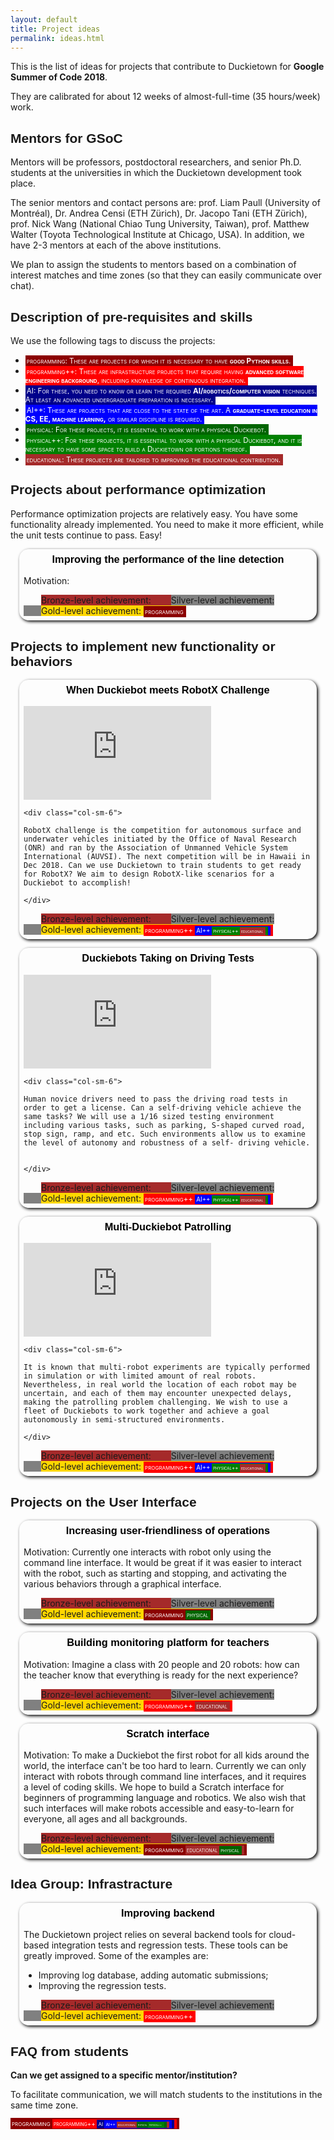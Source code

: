 ```yaml
---
layout: default
title: Project ideas
permalink: ideas.html
---
```


This is the list of ideas for projects that contribute to Duckietown
for **Google Summer of Code 2018**.

They are calibrated for about 12 weeks of almost-full-time (35 hours/week) work.

## Mentors for GSoC

Mentors will be professors, postdoctoral researchers, and senior Ph.D. students at the universities in which the Duckietown development took place.

The senior mentors and contact persons are:
prof. Liam Paull (University of Montréal),
Dr. Andrea Censi (ETH Zürich),
Dr. Jacopo Tani (ETH Zürich),
prof. Nick Wang (National Chiao Tung University, Taiwan),
prof. Matthew Walter (Toyota Technological Institute at Chicago, USA).
In addition, we have 2-3 mentors at each of the above institutions.

We plan to assign the students to mentors based on a combination of interest matches and time zones (so that they can easily communicate over chat).

## Description of pre-requisites and skills

We use the following tags to discuss the projects:

* <span class="SW"/>: These are projects for which it is necessary to have **good Python skills**.
* <span class="SWP"/>: These are infrastructure projects that require having **advanced software engineering background**, including knowledge of continuous integration.
* <span class="AI"/>: For these, you need to know or learn the required **AI/robotics/computer vision** techniques. At least an advanced undergraduate preparation is necessary.
* <span class="AIP"/>: These are projects that are close to the state of the art. A **graduate-level education in CS, EE, machine learning,** or similar discipline is required.
* <span class="PHY"/>: For these projects, it is essential to work with a physical Duckiebot.
* <span class="PHYP"/>: For these projects, it is essential to work with a physical Duckiebot, and it is necessary to have some space to build a Duckietown or portions thereof.
* <span class="EDU"/>: These projects are tailored to improving the educational contribution.

## Projects about performance optimization

Performance optimization projects are relatively easy. You have some functionality already implemented. You need to make it more efficient, while the unit tests continue to pass. Easy!

<div class='idea' markdown='1'>

### Improving the performance of the line detection

Motivation:

<span class="bronze"/>

<span class="silver"/>

<span class="gold"/>

<span class="SW"/>

</div>

## Projects to implement new functionality or behaviors
<div class='idea' markdown='1'>

### When Duckiebot meets RobotX Challenge
  <div class="row-fluid">
    <div class="col-sm-6">
        <div class="embed-responsive embed-responsive-16by9">
            <iframe src="https://player.vimeo.com/video/152233002" class="embed-responsive-item" frameborder="0" webkitallowfullscreen mozallowfullscreen allowfullscreen></iframe>
        </div>
    </div>

    <div class="col-sm-6">
	
	RobotX challenge is the competition for autonomous surface and underwater vehicles initiated by the Office of Naval Research (ONR) and ran by the Association of Unmanned Vehicle System International (AUVSI). The next competition will be in Hawaii in Dec 2018. Can we use Duckietown to train students to get ready for RobotX? We aim to design RobotX-like scenarios for a Duckiebot to accomplish!
	
    </div>
  </div>
  <div class="clearfix"></div>

<span class="bronze"/>

<span class="silver"/>

<span class="gold"/>

<span class="SWP"/>
<span class="AIP"/>
<span class="PHYP"/>
<span class="EDU"/>

</div>

<div class='idea' markdown='1'>

### Duckiebots Taking on Driving Tests

  <div class="row-fluid">
    <div class="col-sm-6">
        <div class="embed-responsive embed-responsive-16by9">
            <iframe src="https://player.vimeo.com/video/152233002" class="embed-responsive-item" frameborder="0" webkitallowfullscreen mozallowfullscreen allowfullscreen></iframe>
        </div>
    </div>

    <div class="col-sm-6">
	
	Human novice drivers need to pass the driving road tests in order to get a license. Can a self-driving vehicle achieve the same tasks? We will use a 1/16 sized testing environment including various tasks, such as parking, S-shaped curved road, stop sign, ramp, and etc. Such environments allow us to examine the level of autonomy and robustness of a self- driving vehicle. 

	
    </div>
  </div>
  <div class="clearfix"></div>

<span class="bronze"/>

<span class="silver"/>

<span class="gold"/>

<span class="SWP"/>
<span class="AIP"/>
<span class="PHYP"/>
<span class="EDU"/>

</div>

<div class='idea' markdown='1'>

### Multi-Duckiebot Patrolling 

  <div class="row-fluid">
    <div class="col-sm-6">
        <div class="embed-responsive embed-responsive-16by9">
            <iframe src="https://player.vimeo.com/video/152233002" class="embed-responsive-item" frameborder="0" webkitallowfullscreen mozallowfullscreen allowfullscreen></iframe>
        </div>
    </div>

    <div class="col-sm-6">
	
	It is known that multi-robot experiments are typically performed in simulation or with limited amount of real robots. Nevertheless, in real world the location of each robot may be uncertain, and each of them may encounter unexpected delays, making the patrolling problem challenging. We wish to use a fleet of Duckiebots to work together and achieve a goal autonomously in semi-structured environments. 
	
    </div>
  </div>
  <div class="clearfix"></div>

<span class="bronze"/>

<span class="silver"/>

<span class="gold"/>

<span class="SWP"/>
<span class="AIP"/>
<span class="PHYP"/>
<span class="EDU"/>

</div>

## Projects on the User Interface

<div class='idea' markdown='1'>

### Increasing user-friendliness of operations

Motivation: Currently one interacts with robot only using the command line interface.
It would be great if it was easier to interact with the robot, such as starting and stopping, and activating the various behaviors through a graphical interface.

<span class="bronze"/>

<span class="silver"/>

<span class="gold"/>


<span class="SW"/>
<span class="PHY"/>

</div>


<div class='idea' markdown='1'>

### Building monitoring platform for teachers

Motivation: Imagine  a class with 20 people and 20 robots: how can the teacher know that everything is ready for the next experience?

<span class="bronze"/>

<span class="silver"/>

<span class="gold"/>


<span class="SWP"/>
<span class="EDU"/>

</div>


<div class='idea' markdown='1'>

### Scratch interface

Motivation: To make a Duckiebot the first robot for all kids around the world, the interface can't be too hard to learn. Currently we can only interact with robots through command line interfaces, and it requires a level of coding skills. We hope to build a Scratch interface for beginners of programming language and robotics. We also wish that such interfaces will make robots accessible and easy-to-learn for everyone, all ages and all backgrounds.

<span class="bronze"/>

<span class="silver"/>

<span class="gold"/>


<span class="SW"/>
<span class="EDU"/>
<span class="PHY"/>

</div>



## Idea Group: Infrastracture

<div class='idea' markdown='1'>

### Improving backend

The Duckietown project relies on several backend tools for cloud-based integration tests and regression tests. These tools can be greatly improved. Some of the examples are:

* Improving log database, adding automatic submissions;
* Improving the regression tests.


<span class="bronze"/>

<span class="silver"/>

<span class="gold"/>


<span class="SWP"/>

</div>

<style>
.SW, .SWP,
.AI, .AIP, .EDU,
.PHY, .PHYP {
    display: block:

border:solid 1px red;
    color: white;
    font-size: smaller;
    font-variant: small-caps;
    padding-left: 2px;
    padding-right: 4px;
    padding-top: 2px;
    padding-bottom: 2px;

}
.SW { background-color: darkred; }
.SWP { background-color: red; }
.AI { background-color: darkblue; }
.AIP { background-color: blue; }
.EDU { background-color: brown; }
.PHY { background-color: darkgreen; }
.PHYP { background-color: green; }

.SW::before { content: "programming"; }
.SWP::before { content: "programming++"; }
.AI::before { content: "AI"; }
.AIP::before { content: "AI++"; }
.PHY::before { content: "physical"; }
.PHYP::before { content: "physical++"; }
.EDU::before { content: "educational"; }

.silver::before {content: "Silver-level achievement: "}
.gold::before {content: "Gold-level achievement: "}
.bronze::before {content: "Bronze-level achievement: "}
.silver { background-color: grey; margin-left: 2em; }
.gold { background-color: gold; margin-left: 2em;}
.bronze { background-color: brown;margin-left: 2em; }

div.idea {

    box-shadow:2px 2px 5px #000000;
border-radius: 15px;
    margin: 1em;
    padding: 0.5em;
}
div.idea h3 {
    text-align: center;
    margin-top: 0;
}
h2 { font-family: arial; }
h3 { font-family: arial; font-weight: bold; color: black;}



</style>

## FAQ from students

**Can we get assigned to a specific mentor/institution?**

To facilitate communication, we will match students to the institutions in the same time zone.



<span class="SW"/>
<span class="SWP"/>
<span class="AI"/>
<span class="AIP"/>
<span class="EDU"/>
<span class="PHY"/>
<span class="PHYP"/>
